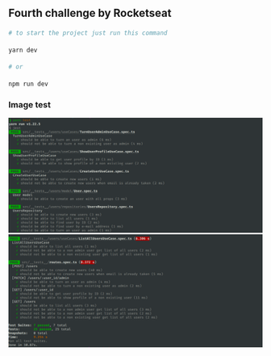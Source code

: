 ## Fourth challenge by Rocketseat

```bash
# to start the project just run this command

yarn dev

# or

npm run dev
```

### Image test


![test image 1](./img/1.png)
![test image 2](./img/2.png)